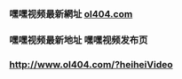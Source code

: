 ### 嘿嘿视频最新網址 [ol404.com](http://www.ol404.com/?heiheiVideo) 
### 嘿嘿视频最新地址 嘿嘿视频发布页
### http://www.ol404.com/?heiheiVideo
